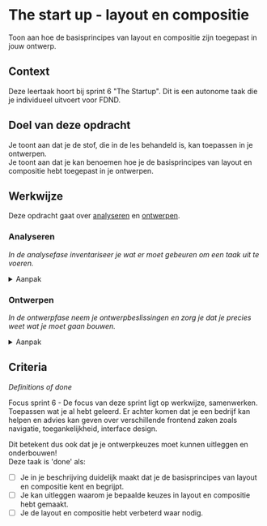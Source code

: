 # The start up - layout en compositie

Toon aan hoe de basisprincipes van layout en compositie zijn toegepast in jouw ontwerp.  

## Context


Deze leertaak hoort bij sprint 6 "The Startup". Dit is een autonome taak die je individueel uitvoert voor FDND.


## Doel van deze opdracht

Je toont aan dat je de stof, die in de les behandeld is, kan toepassen in je ontwerpen.  
Je toont aan dat je kan benoemen hoe je de basisprincipes van layout en compositie hebt toegepast in je ontwerpen.


## Werkwijze


Deze opdracht gaat over [analyseren](#analyseren) en [ontwerpen](#ontwerpen).

### Analyseren
*In de analysefase inventariseer je wat er moet gebeuren om een taak uit te voeren.*

<details>
<summary>Aanpak</summary>

1. Bekijk de ontwerpen die je deze sprint gemaakt hebt.
2. Maak screenshots en plaats ze in de Readme.
3. Beschrijf in de Readme welke keuzes je gemaakt hebt in je layout en compositie, denk aan:  
  
Visuele hierarchie.  
Welke basisprincipes van visuele hiërarchie zijn toegepast in de vormgeving?  
 
-Contrast.   
-Herhaling (Repetition).   
-Uitlijning (Alignment).   
-Nabijheid (Proximity).    

Compositie.  
Welke theorie, regels en (basis)principes van compositie zijn terug te zien in het ontwerp?  
  
-Symmetrie. 
-A-symmetrie.   
-Radiaal.    
-Gulden snede.    
-Rule of thirds.   

Grid.  
Heb je een grid gebruikt en hoe?  
Maakt het gebruikte gridsysteem de vormgeving helder en duidelijk en biedt
het structuur?  


#### Materiaal analysefase

- [Beginning Graphic Design: Layout en compositie](https://www.youtube.com/watch?v=a5KYlHNKQB8)
- [Graphic Design Foundations: Layout and Composition, LinkedIn Learning cursus](https://www.linkedin.com/learning/graphic-design-foundations-layout-and-composition/introducing-the-foundations-of-layout-and-composition?autoAdvance=true&autoSkip=false&autoplay=true&resume=true&u=2132228)
- [Layout and Composition: Grids, LinkedIn Learning cursus](https://www.linkedin.com/learning/layout-and-composition-grids/website-grids?autoAdvance=true&autoSkip=false&autoplay=true&resume=true&u=2132228)

</details>

### Ontwerpen
*In de ontwerpfase neem je ontwerpbeslissingen en zorg je dat je precies weet wat je moet gaan bouwen.*

<details>
<summary>Aanpak</summary>

1. Als je, aan de hand van jouw eigen analyse, ruimte ziet voor verbetering, maak dan een nieuw ontwerp en plaats ook daar een screenshot van in de Readme.
2. Beschrijf wat je anders hebt gedaan en waarom.


#### Materiaal ontwerpfase. 

- [Beginning Graphic Design: Layout en compositie](https://www.youtube.com/watch?v=a5KYlHNKQB8)
- [Graphic Design Foundations: Layout and Composition, LinkedIn Learning cursus](https://www.linkedin.com/learning/graphic-design-foundations-layout-and-composition/introducing-the-foundations-of-layout-and-composition?autoAdvance=true&autoSkip=false&autoplay=true&resume=true&u=2132228)
- [Layout and Composition: Grids, LinkedIn Learning cursus](https://www.linkedin.com/learning/layout-and-composition-grids/website-grids?autoAdvance=true&autoSkip=false&autoplay=true&resume=true&u=2132228)

</details>


## Criteria
*Definitions of done*

Focus sprint 6 - De focus van deze sprint ligt op werkwijze, samenwerken. Toepassen wat je al hebt geleerd. Er achter komen dat je een bedrijf kan helpen en advies kan geven over verschillende frontend zaken zoals navigatie, toegankelijkheid, interface design.

Dit betekent dus ook dat je je ontwerpkeuzes moet kunnen uitleggen en onderbouwen!  
Deze taak is 'done' als:

- [ ] Je in je beschrijving duidelijk maakt dat je de basisprincipes van layout en compositie kent en begrijpt.
- [ ] Je kan uitleggen waarom je bepaalde keuzes in layout en compositie hebt gemaakt.
- [ ] Je de layout en compositie hebt verbeterd waar nodig.
